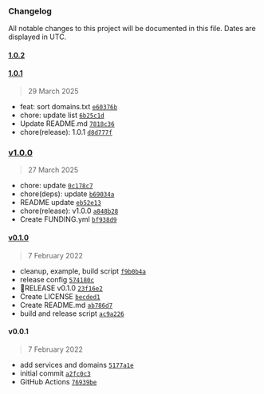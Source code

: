 ### Changelog

All notable changes to this project will be documented in this file. Dates are displayed in UTC.

#### [1.0.2](https://github.com/philippdormann/tempmail-detect/compare/1.0.1...1.0.2)

#### [1.0.1](https://github.com/philippdormann/tempmail-detect/compare/v1.0.0...1.0.1)

> 29 March 2025

- feat: sort domains.txt [`e60376b`](https://github.com/philippdormann/tempmail-detect/commit/e60376b965cb33bb43e27906e120f5e1a41d283b)
- chore: update list [`6b25c1d`](https://github.com/philippdormann/tempmail-detect/commit/6b25c1d8a60126a7d732e96c93219442906bafbc)
- Update README.md [`7818c36`](https://github.com/philippdormann/tempmail-detect/commit/7818c368bbe52a83f3a375eeb3b6f27e59a70811)
- chore(release): 1.0.1 [`d8d777f`](https://github.com/philippdormann/tempmail-detect/commit/d8d777f3872d122bf48917cd12f98ad75af1a924)

### [v1.0.0](https://github.com/philippdormann/tempmail-detect/compare/v0.1.0...v1.0.0)

> 27 March 2025

- chore: update [`0c178c7`](https://github.com/philippdormann/tempmail-detect/commit/0c178c711afca13b3cf5ec8a34800cefd5aee39b)
- chore(deps): update [`b69034a`](https://github.com/philippdormann/tempmail-detect/commit/b69034a60d013d36f1282fa64c5dfe8049178adf)
- README update [`eb52e13`](https://github.com/philippdormann/tempmail-detect/commit/eb52e13f2ef57edaed7203bdaa353b1cde9017fb)
- chore(release): v1.0.0 [`a848b28`](https://github.com/philippdormann/tempmail-detect/commit/a848b2889838d0cf8d3dba81bc136fe3eafc093c)
- Create FUNDING.yml [`bf938d9`](https://github.com/philippdormann/tempmail-detect/commit/bf938d92300b239a51ce8892f0960f2b80223eb1)

#### [v0.1.0](https://github.com/philippdormann/tempmail-detect/compare/v0.0.1...v0.1.0)

> 7 February 2022

- cleanup, example, build script [`f9b0b4a`](https://github.com/philippdormann/tempmail-detect/commit/f9b0b4a7b4f75c1ea020439861908659ae971dc3)
- release config [`574180c`](https://github.com/philippdormann/tempmail-detect/commit/574180c3eba710a0d2c670b4a67139cab762d486)
- 🚀RELEASE v0.1.0 [`23f16e2`](https://github.com/philippdormann/tempmail-detect/commit/23f16e25833cce0f0d4bac195a82f6278e27c98d)
- Create LICENSE [`becded1`](https://github.com/philippdormann/tempmail-detect/commit/becded19f6164181cb1901e49d38f26d4dfcbd5a)
- Create README.md [`ab786d7`](https://github.com/philippdormann/tempmail-detect/commit/ab786d7b7126dcb0bb40a914ff0cfe26ac3c789d)
- build and release script [`ac9a226`](https://github.com/philippdormann/tempmail-detect/commit/ac9a2267bcf46f12fb9e241a9857e19b3beb93fb)

#### v0.0.1

> 7 February 2022

- add services and domains [`5177a1e`](https://github.com/philippdormann/tempmail-detect/commit/5177a1e02c366fdb045c5871a5b0c34338dde5db)
- initial commit [`a2fc0c3`](https://github.com/philippdormann/tempmail-detect/commit/a2fc0c3f1c0d2ecc7e87ea0874003ccf93182cb2)
- GitHub Actions [`76939be`](https://github.com/philippdormann/tempmail-detect/commit/76939be7d76019502540752f65caeef62ad13752)
